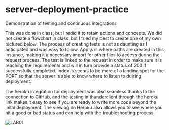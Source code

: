 # server-deployment-practice

Demonstration of testing and continuous integrations

This was done in class, but I redid it to retain actions and concepts. We did not create a flowchart in class, but I tried my best to create one of my own pictured below. The process of creating tests is not as daunting as I anticipated and was easy to follow. App.js is where paths are created in this instance, making it a necessary import for other files to access during the request process. The test is linked to the request in order to make sure it is reaching the requirements and will in turn provide a status of 200 if successfully completed. Index.js seems to be more of a landing spot for the PORT so that the server is able to know where to listen to duiring deployment. 

The heroku integration for deployment was also seamless thanks to the connection to GitHub, and the testing in thunderclient through the heroku link makes it easy to see if you are ready to write more code beyond the inital deployment. The viewlog on Heroku also allows you to see where you hit a good or bad status and can help with the troubleshooting process.

![LAB01](https://user-images.githubusercontent.com/90294860/159385523-31f10182-849b-47d8-b282-3f0d35e17966.png)

